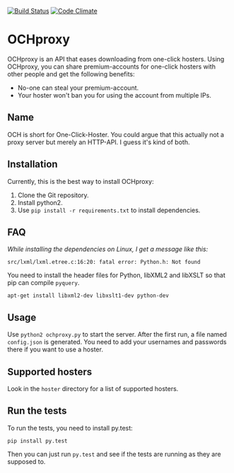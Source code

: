 [![Build Status](https://travis-ci.org/bauerj/OCHproxy.svg)](https://travis-ci.org/bauerj/OCHproxy)
[![Code Climate](https://codeclimate.com/github/bauerj/OCHproxy/badges/gpa.svg)](https://codeclimate.com/github/bauerj/OCHproxy)
# OCHproxy
OCHproxy is an API that eases downloading from one-click hosters.
Using OCHproxy, you can share premium-accounts for one-click hosters with other people and get the following benefits:

+ No-one can steal your premium-account.
+ Your hoster won't ban you for using the account from multiple IPs.


## Name
OCH is short for One-Click-Hoster. 
You could argue that this actually not a proxy server but merely an HTTP-API. I guess it's kind of both.

## Installation
Currently, this is the best way to install OCHproxy:

1. Clone the Git repository.
2. Install python2.
3. Use `pip install -r requirements.txt` to install dependencies.


## FAQ
*While installing the dependencies on Linux, I get a message like this:*

    src/lxml/lxml.etree.c:16:20: fatal error: Python.h: Not found
    
You need to install the header files for Python, libXML2 and libXSLT so that pip can compile `pyquery`.

    apt-get install libxml2-dev libxslt1-dev python-dev
    

## Usage
Use `python2 ochproxy.py` to start the server. After the first run, a file named `config.json` is generated.
You need to add your usernames and passwords there if you want to use a hoster.

## Supported hosters
Look in the `hoster` directory for a list of supported hosters.

## Run the tests
To run the tests, you need to install py.test:

    pip install py.test
    
Then you can just run `py.test` and see if the tests are running as they are supposed to.